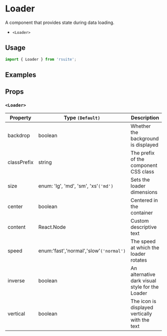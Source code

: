 # Loader

A component that provides state during data loading.

* `<Loader>`

## Usage

```js
import { Loader } from 'rsuite';
```

## Examples

<!--{demo}-->

## Props

### `<Loader>`

| Property    | Type `(Default)`                        | Description                                     |
| ----------- | --------------------------------------- | ----------------------------------------------- |
| backdrop    | boolean                                 | Whether the background is displayed             |
| classPrefix | string                                  | The prefix of the component CSS class           |
| size        | enum: 'lg', 'md', 'sm', 'xs'`('md')`    | Sets the loader dimensions                      |
| center      | boolean                                 | Centered in the container                       |
| content     | React.Node                              | Custom descriptive text                         |
| speed       | enum:'fast','normal','slow'`('normal')` | The speed at which the loader rotates           |
| inverse     | boolean                                 | An alternative dark visual style for the Loader |
| vertical    | boolean                                 | The icon is displayed vertically with the text  |